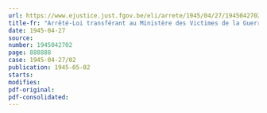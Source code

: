 ```yaml
---
url: https://www.ejustice.just.fgov.be/eli/arrete/1945/04/27/1945042702/justel
title-fr: "Arrêté-Loi transférant au Ministère des Victimes de la Guerre le Commissariat belge au Rapatriement"
date: 1945-04-27
source:
number: 1945042702
page: 888888
case: 1945-04-27/02
publication: 1945-05-02
starts:
modifies:
pdf-original:
pdf-consolidated:
---
```


